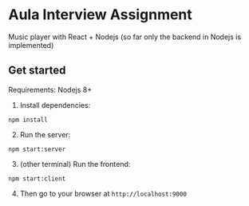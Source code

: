 # Aula Interview Assignment

Music player with React + Nodejs (so far only the backend in Nodejs is implemented)

## Get started

Requirements: Nodejs 8+

1. Install dependencies:

```
npm install
```

2. Run the server:

```
npm start:server
```

3. (other terminal) Run the frontend:

```
npm start:client
```

4. Then go to your browser at `http://localhost:9000`
